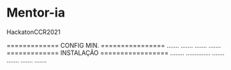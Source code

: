 # Mentor-ia
HackatonCCR2021

============= CONFIG MIN. ================
.......
.......
.......
.......
============= INSTALAÇÃO =================
........
..............
.......
.......
.......
.......

